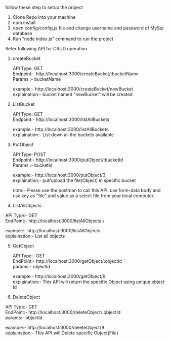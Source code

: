 follow these step to setup the project
1) Clone Repo into your machine
2) npm install
3) open config/config.js file and change username and password of MySql database
4) Run "node index.js" command to run the project

Refer following API for CRUD operation

1) createBucket
   
   API Type: GET\
   Endpoint:- http://localhost:3000/createBucket/:bucketName \
   Params :- bucketName

   example:- http://localhost:3000/createBucket/newBucket \
   explaination:- bucket named "newBucket" will be created 

2) ListBucket

   API Type: GET\
   Endpoint:- http://localhost:3000/listAllBuckets 

   example:- http://localhost:3000/listAllBuckets \
   explaination:- List down all the buckets available

3) PutObject
   
   API Type: POST\
   Endpoint:- http://localhost:3000/putObject/:bucketId \
   Params :- bucketId
   
   example:- http://localhost:3000/putObject/3 \
   explaination:- put/upload the file(Object) in specific bucket

   note:- Please use the postman to call this API. use form-data body and use key as "file" and value as a select file from your local computer. 
   
5) ListAllObjects

  API Type:- GET\
  EndPoint:- http://localhost:3000/listAllObjects \

  example:- http://localhost:3000/listAllObjects \
  explaination:- List all objects 

5) GetObject

   API Type:- GET \
   EndPoint:- http://localhost:3000/getObject/:objectId \
   params:- objectId 
   
   example:- http://localhost:3000/getObject/9 \
   explaination:- This API will return the specific Object using unique object Id

6) DeleteObject

  API Type:- GET \
  EndPoint:- http://localhost:3000/deleteObject/:objectId \
  params:- objectId

  example:- http://localhost:3000/deleteObject/9 \
  explaination:- This API will Delete specific Object(File)

  
  
   
   
